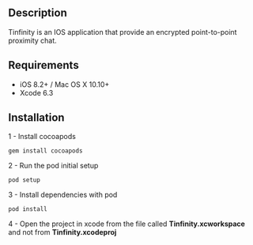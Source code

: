 ## Description

Tinfinity is an IOS application that provide an encrypted point-to-point proximity chat.


## Requirements

- iOS 8.2+ / Mac OS X 10.10+
- Xcode 6.3


## Installation

1 - Install cocoapods

	gem install cocoapods

2 - Run the pod initial setup 
	
	pod setup

3 - Install dependencies with pod

	pod install

4 - Open the project in xcode from the file called **Tinfinity.xcworkspace** and not from **Tinfinity.xcodeproj**
